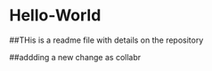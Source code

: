 # Hello-World

##THis is a readme file with details on the repository

##addding a new change as collabr
